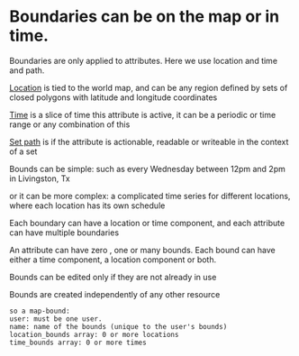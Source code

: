 # Boundaries can be on the map or in time.

Boundaries are only applied to attributes. Here we use location and time and path.

[Location](location_bounds.md) is tied to the world map, and can be any region defined by sets of closed polygons with latitude and longitude coordinates

[Time](time_bounds.md) is a slice of time this attribute is active, it can be a periodic or time range or any combination of this

[Set path](set_path_bounds.md) is if the attribute is actionable, readable or writeable in the context of a set

Bounds can be simple: such as every Wednesday between 12pm and 2pm in Livingston, Tx

or it can be more complex: a complicated time series for different locations, where each location has its own schedule

Each boundary can have a location or time component, and each attribute can have multiple boundaries

An attribute can have zero , one or many bounds. Each bound can have either a time component, a location component or both.

Bounds can be edited only if they are not already in use

Bounds are created independently of any other resource

    so a map-bound:
    user: must be one user.
    name: name of the bounds (unique to the user's bounds)
    location_bounds array: 0 or more locations
    time_bounds array: 0 or more times

